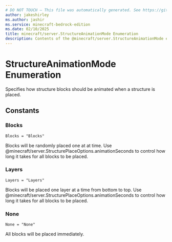 ```yaml
---
# DO NOT TOUCH — This file was automatically generated. See https://github.com/mojang/minecraftapidocsgenerator to modify descriptions, examples, etc.
author: jakeshirley
ms.author: jashir
ms.service: minecraft-bedrock-edition
ms.date: 02/10/2025
title: minecraft/server.StructureAnimationMode Enumeration
description: Contents of the @minecraft/server.StructureAnimationMode enumeration.
---
```

# StructureAnimationMode Enumeration

Specifies how structure blocks should be animated when a structure is placed.

## Constants
### **Blocks**
`Blocks = "Blocks"`

Blocks will be randomly placed one at at time. Use @minecraft/server.StructurePlaceOptions.animationSeconds to control how long it takes for all blocks to be placed.
### **Layers**
`Layers = "Layers"`

Blocks will be placed one layer at a time from bottom to top. Use @minecraft/server.StructurePlaceOptions.animationSeconds to control how long it takes for all blocks to be placed.
### **None**
`None = "None"`

All blocks will be placed immediately.
